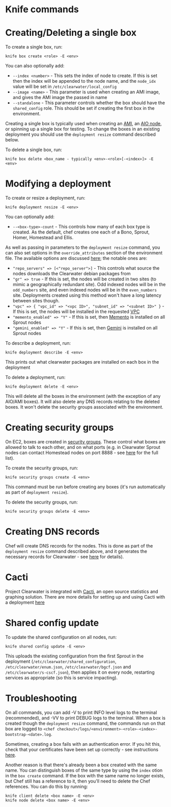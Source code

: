 Knife commands
==============

# Creating/Deleting a single box

To create a single box, run:

    knife box create <role> -E <env>

You can also optionally add:

* `--index <number>` - This sets the index of node to create. If this is set then the index will be appended to the node name, and the `node_idx` value will be set in `/etc/clearwater/local_config`
* `--image <name>` - This parameter is used when creating an AMI image, and gives the AMI image the passed in name
* `--standalone` - This parameter controls whether the box should have the `shared_config` role. This should be set if creating the first box in the environment.

Creating a single box is typically used when creating an [AMI](http://clearwater.readthedocs.org/en/stable/All_in_one_EC2_AMI_Installation/index.html), an [AIO node](http://clearwater.readthedocs.org/en/stable/All_in_one_OVF_Installation/index.html), or spinning up a single box for testing. To change the boxes in an existing deployment you should use the `deployment resize` command described below.

To delete a single box, run:

    knife box delete <box_name - typically <env>-<role>[-<index>]> -E <env>

# Modifying a deployment

To create or resize a deployment, run:

    knife deployment resize -E <env>

You can optionally add:

* `--<box-type>-count` - This controls how many of each box type is created. As the default, chef creates one each of a Bono, Sprout, Homer, Homestead and Ellis.

As well as passing in parameters to the `deployment resize` command, you can also set options in the `override_attributes` section of the environment file. The available options are discussed [here](http://clearwater.readthedocs.org/en/stable/Creating_a_deployment_environment/index.html#creating-the-environment); the notable ones are:

* `"repo_servers" => [<"repo_server">]` - This controls what source the nodes downloads the Clearwater debian packages from
* `"gr" => true` - If this is set, the nodes will be created in two sites (to mimic a geographically redundant site). Odd indexed nodes will be in the `odd_numbers` site, and even indexed nodes will be in the `even_numbers` site. Deployments created using this method won't have a long latency between sites though.
* `"vpc" => { "vpc_id" => "<vpc ID>", "subnet_id" => "<subnet ID>" }` - If this is set, the nodes will be installed in the requested [VPC](https://aws.amazon.com/vpc/)
* `"memento_enabled" => "Y"` - If this is set, then [Memento](https://github.com/Metaswitch/memento) is installed on all Sprout nodes
* `"gemini_enabled" => "Y"` - If this is set, then [Gemini](https://github.com/Metaswitch/gemini) is installed on all Sprout nodes

To describe a deployment, run:

    knife deployment describe -E <env>

This prints out what clearwater packages are installed on each box in the deployment

To delete a deployment, run:

    knife deployment delete -E <env>

This will delete all the boxes in the environment (with the exception of any AIO/AMI boxes). It will also delete any DNS records relating to the deleted boxes. It won't delete the security groups associated with the environment. 

# Creating security groups

On EC2, boxes are created in [security groups](http://docs.aws.amazon.com/AWSEC2/latest/UserGuide/using-network-security.html). These control what boxes are allowed to talk to each other, and on what ports (e.g. in Clearwater Sprout nodes can contact Homestead nodes on port 8888 - see [here](http://clearwater.readthedocs.org/en/stable/Clearwater_IP_Port_Usage/index.html) for the full list). 

To create the security groups, run:

    knife security groups create -E <env>
 
This command must be run before creating any boxes (it's run automatically as part of `deployment resize`). 

To delete the security groups, run:

    knife security groups delete -E <env>

# Creating DNS records

Chef will create DNS records for the nodes. This is done as part of the `deployment resize` command described above, and it generates the necessary records for Clearwater - see [here](http://clearwater.readthedocs.org/en/stable/Clearwater_DNS_Usage/index.html#requirements) for details).

# Cacti

Project Clearwater is integrated with [Cacti](http://www.cacti.net/), an open source statistics and graphing solution. There are more details for setting up and using Cacti with a deployment [here](http://clearwater.readthedocs.org/en/stable/Cacti/index.html)

# Shared config update

To update the shared configuration on all nodes, run:

    knife shared config update -E <env>

This uploads the existing configuration from the first Sprout in the deployment (`/etc/clearwater/shared_configuration`, `/etc/clearwater/enum.json`, `/etc/clearwater/bgcf.json` and `/etc/clearwater/s-cscf.json`), then applies it on every node, restarting services as appropriate (so this is service impacting). 

# Troubleshooting

On all commands, you can add -V to print INFO level logs to the terminal (recommended), and -VV to print DEBUG logs to the terminal. When a box is created though the `deployment resize` command, the commands run on that box are logged to `<chef checkout>/logs/<environment>-<role>-<index>-bootstrap-<date>.log`.

Sometimes, creating a box fails with an authentication error. If you hit this, check that your certificates have been set up correctly - see instructions [here](http://clearwater.readthedocs.org/en/stable/Installing_a_Chef_workstation/index.html#configure-the-chef-workstation-machine).

Another reason is that there's already been a box created with the same name. You can distinguish boxes of the same type by using the `index` otion in the `box create` command. If the box with the same name no longer exists, but Chef still has a reference to it, then you'll need to delete the Chef references. You can do this by running:

    knife client delete <box name> -E <env>
    knife node delete <box name> -E <env>
